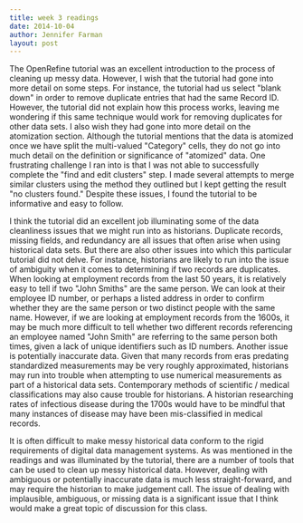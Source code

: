 ```yaml
---
title: week 3 readings
date: 2014-10-04
author: Jennifer Farman
layout: post
---
```


The OpenRefine tutorial was an excellent introduction to the process of cleaning up messy data. However, I wish that the tutorial had gone into more detail on some steps. For instance, the tutorial had us select "blank down" in order to remove duplicate entries that had the same Record ID. However, the tutorial did not explain how this process works, leaving me wondering if this same technique would work for removing duplicates for other data sets. I also wish they had gone into more detail on the atomization section. Although the tutorial mentions that the data is atomized once we have split the multi-valued "Category" cells, they do not go into much detail on the definition or significance of "atomized" data. One frustrating challenge I ran into is that I was not able to successfully complete the "find and edit clusters" step. I made several attempts to merge similar clusters using the method they outlined but I kept getting the result "no clusters found." Despite these issues, I found the tutorial to be informative and easy to follow.

I think the tutorial did an excellent job illuminating some of the data cleanliness issues that we might run into as historians. Duplicate records, missing fields, and redundancy are all issues that often arise when using historical data sets. But there are also other issues into which this particular tutorial did not delve.  For instance, historians are likely to run into the issue of ambiguity when it comes to determining if two records are duplicates. When looking at employment records from the last 50 years, it is relatively easy to tell if two "John Smiths" are the same person. We can look at their employee ID number, or perhaps a listed address in order to confirm whether they are the same person or two distinct people with the same name. However, if we are looking at employment records from the 1600s, it may be much more difficult to tell whether two different records referencing an employee named "John Smith" are referring to the same person both times, given a lack of unique identifiers such as ID numbers.  Another issue is potentially inaccurate data. Given that many records from eras predating standardized measurements may be very roughly approximated, historians may run into trouble when attempting to use numerical measurements as part of a historical data sets. Contemporary methods of scientific / medical classifications may also cause trouble for historians. A historian researching rates of infectious disease during the 1700s would have to be mindful that many instances of disease may have been mis-classified in medical records.

It is often difficult to make messy historical data conform to the rigid requirements of digital data management systems. As was mentioned in the readings and was illuminated by the tutorial, there are a number of tools that can be used to clean up messy historical data. However, dealing with ambiguous or potentially inaccurate data is much less straight-forward, and may require the historian to make judgement call. The issue of dealing with implausible, ambiguous, or missing data is a significant issue that I think would make a great topic of discussion for this class.
